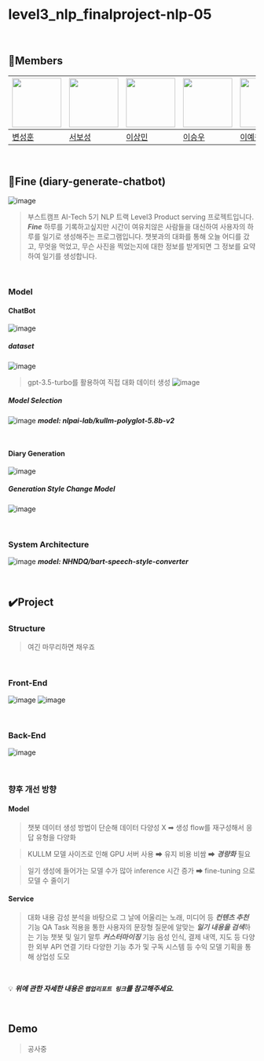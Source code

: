 # level3_nlp_finalproject-nlp-05

<br>

## 🐴Members

|<img src='https://avatars.githubusercontent.com/u/102334596?v=4' height=100 width=100px></img>|<img src='https://avatars.githubusercontent.com/u/86002769?v=4' height=100 width=100px></img>|<img src='https://avatars.githubusercontent.com/u/107304584?v=' height=100 width=100px></img>|<img src='https://avatars.githubusercontent.com/u/60664644?v=4' height=100 width=100px></img>|<img src='https://avatars.githubusercontent.com/u/126854237?v=4' height=100 width=100px></img>
| --- | --- | --- | --- | --- |
| [변성훈](https://github.com/DNA-B) | [서보성](https://github.com/Seoboseong) | [이상민](https://github.com/SangMini2) | [이승우](https://github.com/OLAOOT) | [이예원](https://github.com/aeongaewon) |

<br>

## 📎Fine (diary-generate-chatbot)

![image](https://github.com/boostcampaitech5/level3_nlp_finalproject-nlp-05/assets/102334596/098467e4-8595-4bd8-9d6f-de678321a081)

> 부스트캠프 AI-Tech 5기 NLP 트랙 Level3 Product serving 프로젝트입니다.
> ***Fine*** 하루를 기록하고싶지만 시간이 여유치않은 사람들을 대신하여 사용자의 하루를 일기로 생성해주는 프로그램입니다.
> 챗봇과의 대화를 통해 오늘 어디를 갔고, 무엇을 먹었고, 무슨 사진을 찍었는지에 대한 정보를 받게되면 그 정보를 요약하여 일기를 생성합니다.
> 

<br>

### Model
  #### ChatBot
  ![image](https://github.com/boostcampaitech5/level3_nlp_finalproject-nlp-05/assets/102334596/a5e0c152-d0ae-4adc-b74f-26b769be3ea6)

  ##### dataset
  ![image](https://github.com/boostcampaitech5/level3_nlp_finalproject-nlp-05/assets/102334596/57181ce9-da6f-4071-b53f-599962d00ff9)
  >gpt-3.5-turbo를 활용하여 직접 대화 데이터 생성
  ![image](https://github.com/boostcampaitech5/level3_nlp_finalproject-nlp-05/assets/102334596/7579ff8f-301a-4343-a20a-6c3d3753acf5)

  ##### Model Selection
  ![image](https://github.com/boostcampaitech5/level3_nlp_finalproject-nlp-05/assets/102334596/24a6a61f-1d0b-41dd-bc25-9d5f2e28ecb0)
  ***model: nlpai-lab/kullm-polyglot-5.8b-v2***

<br>


  #### Diary Generation
  ![image](https://github.com/boostcampaitech5/level3_nlp_finalproject-nlp-05/assets/102334596/ae79c6ff-489f-4b33-973b-8b12f5fac301)

  ##### Generation Style Change Model
  ![image](https://github.com/boostcampaitech5/level3_nlp_finalproject-nlp-05/assets/102334596/5317da6f-f318-4e07-bb3e-378dd8b2c3ad)


<br>

  ### System Architecture
  ![image](https://github.com/boostcampaitech5/level3_nlp_finalproject-nlp-05/assets/102334596/7b98f242-ed4a-444a-93fb-af4cf1b96f32)
  ***model: NHNDQ/bart-speech-style-converter***
  
<br>


## ✔️Project

### Structure
> 여긴 마무리하면 채우죠


<br>

  ### Front-End
  ![image](https://github.com/boostcampaitech5/level3_nlp_finalproject-nlp-05/assets/102334596/83b73701-2609-445c-b12b-510705f7a492)
  ![image](https://github.com/boostcampaitech5/level3_nlp_finalproject-nlp-05/assets/102334596/6198c3ea-4e36-44db-980c-a1a6f15c84fd)

<br>

  ### Back-End
  ![image](https://github.com/boostcampaitech5/level3_nlp_finalproject-nlp-05/assets/102334596/a6c794b1-6bb1-4127-b85c-bd6b08010acb)

  
<br>

### 향후 개선 방향
  #### Model
  > 챗봇 데이터 생성 방법이 단순해 데이터 다양성 Χ
  > ➡ 생성 flow를 재구성해서 응답 유형을 다양화

  > KULLM 모델 사이즈로 인해 GPU 서버 사용 
  > ➡ 유지 비용 비쌈 ➡ ***경량화*** 필요 

  > 일기 생성에 들어가는 모델 수가 많아 inference 시간 증가
  > ➡ fine-tuning 으로 모델 수 줄이기

  #### Service
  > 대화 내용 감성 분석을 바탕으로 그 날에 어울리는 노래, 미디어 등 ***컨텐츠 추천*** 기능
  > QA Task 적용을 통한 사용자의 문장형 질문에 알맞는 ***일기 내용을 검색***하는 기능
  > 챗봇 및 일기 말투 ***커스터마이징*** 기능
  > 음성 인식, 결제 내역, 지도 등 다양한 외부 API 연결
  > 기타 다양한 기능 추가 및 구독 시스템 등 수익 모델 기획을 통해 상업성 도모
  
<br>


💡 __*위에 관한 자세한 내용은 ```랩업리포트 링크```를 참고해주세요.*__

<br>

## Demo
> 공사중
